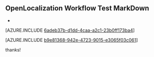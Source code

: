 ## OpenLocalization Workflow Test MarkDown
* 

[AZURE.INCLUDE [6adeb37b-d1dd-4caa-a2c1-23b0ff173ba4](calleeMd1.md)]



[AZURE.INCLUDE [b9e81368-942e-4723-9015-e3065f03c061](calleeMd2.md)]

 
thanks!